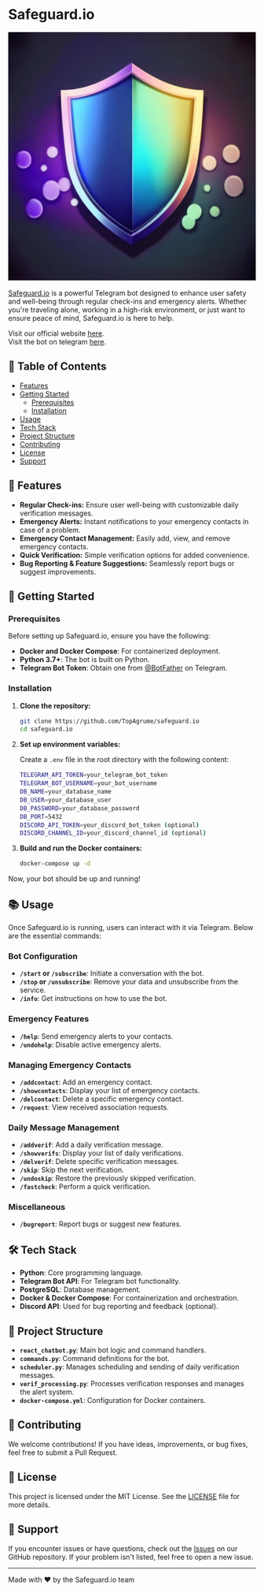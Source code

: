 # Safeguard.io
![Safeguard.io](assets/safeguard_logo.jpg)

[Safeguard.io](https://t.me/Safeguard_io_bot) is a powerful Telegram bot designed to enhance user safety and well-being through regular check-ins and emergency alerts.
Whether you're traveling alone, working in a high-risk environment, or just want to ensure peace of mind, Safeguard.io is here to help.

Visit our official website [here](https://topagrume.github.io/safeguard.io/).\
Visit the bot on telegram [here](https://t.me/Safeguard_io_bot).

## 📑 Table of Contents
- [Features](#-features)
- [Getting Started](#-getting-started)
  - [Prerequisites](#prerequisites)
  - [Installation](#installation)
- [Usage](#-usage)
- [Tech Stack](#-tech-stack)
- [Project Structure](#-project-structure)
- [Contributing](#-contributing)
- [License](#-license)
- [Support](#-support)

## 🌟 Features

- **Regular Check-ins:** Ensure user well-being with customizable daily verification messages.
- **Emergency Alerts:** Instant notifications to your emergency contacts in case of a problem.
- **Emergency Contact Management:** Easily add, view, and remove emergency contacts.
- **Quick Verification:** Simple verification options for added convenience.
- **Bug Reporting & Feature Suggestions:** Seamlessly report bugs or suggest improvements.

## 🚀 Getting Started

### Prerequisites

Before setting up Safeguard.io, ensure you have the following:

- **Docker and Docker Compose**: For containerized deployment.
- **Python 3.7+**: The bot is built on Python.
- **Telegram Bot Token**: Obtain one from [@BotFather](https://t.me/botfather) on Telegram.

### Installation

1. **Clone the repository:**
   ```bash
   git clone https://github.com/TopAgrume/safeguard.io
   cd safeguard.io
   ```

2. **Set up environment variables:**

   Create a `.env` file in the root directory with the following content:
   ```bash
   TELEGRAM_API_TOKEN=your_telegram_bot_token
   TELEGRAM_BOT_USERNAME=your_bot_username
   DB_NAME=your_database_name
   DB_USER=your_database_user
   DB_PASSWORD=your_database_password
   DB_PORT=5432
   DISCORD_API_TOKEN=your_discord_bot_token (optional)
   DISCORD_CHANNEL_ID=your_discord_channel_id (optional)
   ```

3. **Build and run the Docker containers:**
   ```bash
   docker-compose up -d
   ```

Now, your bot should be up and running!

## 📚 Usage

Once Safeguard.io is running, users can interact with it via Telegram. Below are the essential commands:

### Bot Configuration
- **`/start` or `/subscribe`**: Initiate a conversation with the bot.
- **`/stop` or `/unsubscribe`**: Remove your data and unsubscribe from the service.
- **`/info`**: Get instructions on how to use the bot.

### Emergency Features
- **`/help`**: Send emergency alerts to your contacts.
- **`/undohelp`**: Disable active emergency alerts.

### Managing Emergency Contacts
- **`/addcontact`**: Add an emergency contact.
- **`/showcontacts`**: Display your list of emergency contacts.
- **`/delcontact`**: Delete a specific emergency contact.
- **`/request`**: View received association requests.

### Daily Message Management
- **`/addverif`**: Add a daily verification message.
- **`/showverifs`**: Display your list of daily verifications.
- **`/delverif`**: Delete specific verification messages.
- **`/skip`**: Skip the next verification.
- **`/undoskip`**: Restore the previously skipped verification.
- **`/fastcheck`**: Perform a quick verification.

### Miscellaneous
- **`/bugreport`**: Report bugs or suggest new features.

## 🛠 Tech Stack

- **Python**: Core programming language.
- **Telegram Bot API**: For Telegram bot functionality.
- **PostgreSQL**: Database management.
- **Docker & Docker Compose**: For containerization and orchestration.
- **Discord API**: Used for bug reporting and feedback (optional).

## 🔧 Project Structure

- **`react_chatbot.py`**: Main bot logic and command handlers.
- **`commands.py`**: Command definitions for the bot.
- **`scheduler.py`**: Manages scheduling and sending of daily verification messages.
- **`verif_processing.py`**: Processes verification responses and manages the alert system.
- **`docker-compose.yml`**: Configuration for Docker containers.

## 🤝 Contributing

We welcome contributions! If you have ideas, improvements, or bug fixes, feel free to submit a Pull Request. 

## 📜 License

This project is licensed under the MIT License. See the [LICENSE](LICENSE) file for more details.

## 💬 Support

If you encounter issues or have questions, check out the [Issues](https://github.com/TopAgrume/safeguard.io/issues) on our GitHub repository. If your problem isn't listed, feel free to open a new issue.

---

Made with ❤️ by the Safeguard.io team